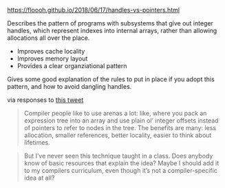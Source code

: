 https://floooh.github.io/2018/06/17/handles-vs-pointers.html

Describes the pattern of programs with subsystems that give out integer handles, which represent indexes into internal arrays, rather than allowing allocations all over the place.
- Improves cache locality
- Improves memory layout
- Provides a clear organziational pattern

Gives some good explanation of the rules to put in place if you adopt this pattern, and how to avoid dangling handles.

via responses to [this tweet](https://elk.pwm.social/vis.social/@adrian@discuss.systems/109990979632589853)

> Compiler people like to use arenas a lot: like, where you pack an expression tree into an array and use plain ol’ integer offsets instead of pointers to refer to nodes in the tree. The benefits are many: less allocation, smaller references, better locality, easier to think about lifetimes.

> But I’ve never seen this technique taught in a class. Does anybody know of basic resources that explain the idea? Maybe I should add it to my compilers curriculum, even though it’s not a compiler-specific idea at all?